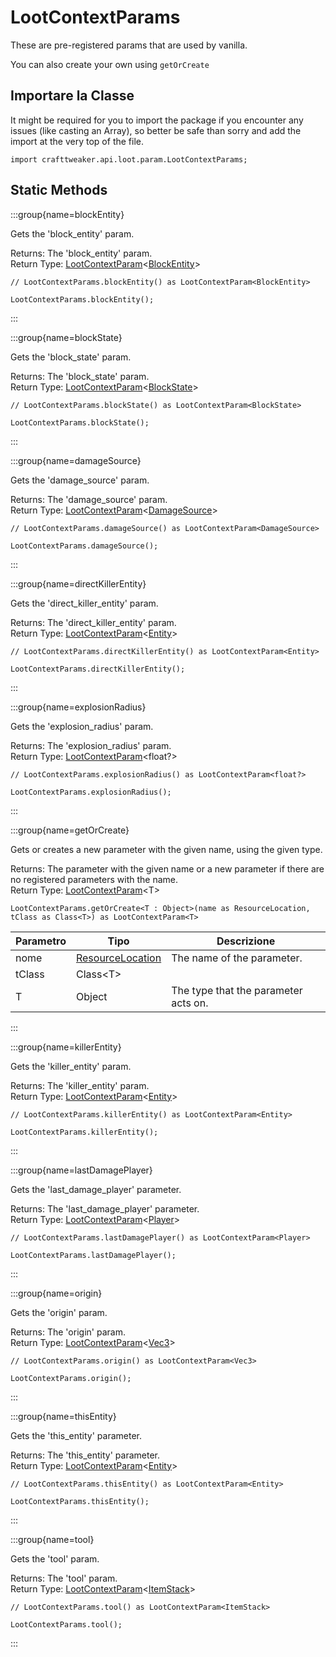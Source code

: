 # LootContextParams

These are pre-registered params that are used by vanilla.

 You can also create your own using `getOrCreate`

## Importare la Classe

It might be required for you to import the package if you encounter any issues (like casting an Array), so better be safe than sorry and add the import at the very top of the file.
```zenscript
import crafttweaker.api.loot.param.LootContextParams;
```


## Static Methods

:::group{name=blockEntity}

Gets the 'block_entity' param.

Returns: The 'block_entity' param.  
Return Type: [LootContextParam](/vanilla/api/loot/param/LootContextParam)&lt;[BlockEntity](/vanilla/api/block/entity/BlockEntity)&gt;

```zenscript
// LootContextParams.blockEntity() as LootContextParam<BlockEntity>

LootContextParams.blockEntity();
```

:::

:::group{name=blockState}

Gets the 'block_state' param.

Returns: The 'block_state' param.  
Return Type: [LootContextParam](/vanilla/api/loot/param/LootContextParam)&lt;[BlockState](/vanilla/api/block/BlockState)&gt;

```zenscript
// LootContextParams.blockState() as LootContextParam<BlockState>

LootContextParams.blockState();
```

:::

:::group{name=damageSource}

Gets the 'damage_source' param.

Returns: The 'damage_source' param.  
Return Type: [LootContextParam](/vanilla/api/loot/param/LootContextParam)&lt;[DamageSource](/vanilla/api/world/DamageSource)&gt;

```zenscript
// LootContextParams.damageSource() as LootContextParam<DamageSource>

LootContextParams.damageSource();
```

:::

:::group{name=directKillerEntity}

Gets the 'direct_killer_entity' param.

Returns: The 'direct_killer_entity' param.  
Return Type: [LootContextParam](/vanilla/api/loot/param/LootContextParam)&lt;[Entity](/vanilla/api/entity/Entity)&gt;

```zenscript
// LootContextParams.directKillerEntity() as LootContextParam<Entity>

LootContextParams.directKillerEntity();
```

:::

:::group{name=explosionRadius}

Gets the 'explosion_radius' param.

Returns: The 'explosion_radius' param.  
Return Type: [LootContextParam](/vanilla/api/loot/param/LootContextParam)&lt;float?&gt;

```zenscript
// LootContextParams.explosionRadius() as LootContextParam<float?>

LootContextParams.explosionRadius();
```

:::

:::group{name=getOrCreate}

Gets or creates a new parameter with the given name, using the given type.

Returns: The parameter with the given name or a new parameter if there are no registered parameters with the name.  
Return Type: [LootContextParam](/vanilla/api/loot/param/LootContextParam)&lt;T&gt;

```zenscript
LootContextParams.getOrCreate<T : Object>(name as ResourceLocation, tClass as Class<T>) as LootContextParam<T>
```

| Parametro | Tipo                                                       | Descrizione                          |
| --------- | ---------------------------------------------------------- | ------------------------------------ |
| nome      | [ResourceLocation](/vanilla/api/resource/ResourceLocation) | The name of the parameter.           |
| tClass    | Class&lt;T&gt;                                 |                                      |
| T         | Object                                                     | The type that the parameter acts on. |


:::

:::group{name=killerEntity}

Gets the 'killer_entity' param.

Returns: The 'killer_entity' param.  
Return Type: [LootContextParam](/vanilla/api/loot/param/LootContextParam)&lt;[Entity](/vanilla/api/entity/Entity)&gt;

```zenscript
// LootContextParams.killerEntity() as LootContextParam<Entity>

LootContextParams.killerEntity();
```

:::

:::group{name=lastDamagePlayer}

Gets the 'last_damage_player' parameter.

Returns: The 'last_damage_player' parameter.  
Return Type: [LootContextParam](/vanilla/api/loot/param/LootContextParam)&lt;[Player](/vanilla/api/entity/type/player/Player)&gt;

```zenscript
// LootContextParams.lastDamagePlayer() as LootContextParam<Player>

LootContextParams.lastDamagePlayer();
```

:::

:::group{name=origin}

Gets the 'origin' param.

Returns: The 'origin' param.  
Return Type: [LootContextParam](/vanilla/api/loot/param/LootContextParam)&lt;[Vec3](/vanilla/api/util/math/Vec3)&gt;

```zenscript
// LootContextParams.origin() as LootContextParam<Vec3>

LootContextParams.origin();
```

:::

:::group{name=thisEntity}

Gets the 'this_entity' parameter.

Returns: The 'this_entity' parameter.  
Return Type: [LootContextParam](/vanilla/api/loot/param/LootContextParam)&lt;[Entity](/vanilla/api/entity/Entity)&gt;

```zenscript
// LootContextParams.thisEntity() as LootContextParam<Entity>

LootContextParams.thisEntity();
```

:::

:::group{name=tool}

Gets the 'tool' param.

Returns: The 'tool' param.  
Return Type: [LootContextParam](/vanilla/api/loot/param/LootContextParam)&lt;[ItemStack](/vanilla/api/item/ItemStack)&gt;

```zenscript
// LootContextParams.tool() as LootContextParam<ItemStack>

LootContextParams.tool();
```

:::

